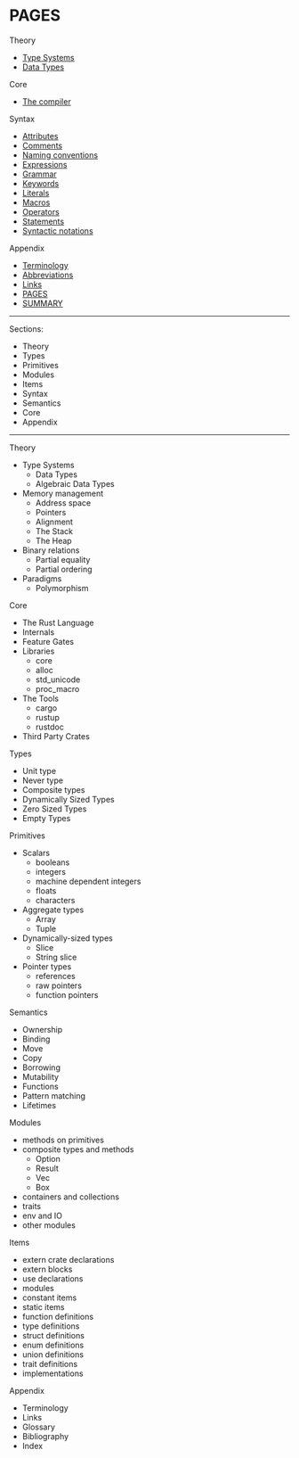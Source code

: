 # PAGES

Theory
- [Type Systems](theory/type-systems.md)
- [Data Types](theory/data-types.md)

Core
- [The compiler](core/compiler.md)

Syntax
- [Attributes](syntax/attributes.md)
- [Comments](syntax/comments.md)
- [Naming conventions](syntax/conventions.md)
- [Expressions](syntax/expressions.md)
- [Grammar](syntax/grammar.md)
- [Keywords](syntax/keywords.md)
- [Literals](syntax/literals.md)
- [Macros](syntax/macros.md)
- [Operators](syntax/operators.md)
- [Statements](syntax/statements.md)
- [Syntactic notations](syntax/syntax.md)

Appendix
- [Terminology](appendix/terminology.md)
- [Abbreviations](appendix/abbreviations.md)
- [Links](appendix/links.md)
- [PAGES](PAGES.md)
- [SUMMARY](SUMMARY.md)



---

Sections:
- Theory
- Types
- Primitives
- Modules
- Items
- Syntax
- Semantics
- Core
- Appendix


---

Theory
- Type Systems
  - Data Types
  - Algebraic Data Types
- Memory management
  - Address space
  - Pointers
  - Alignment
  - The Stack
  - The Heap
- Binary relations
  - Partial equality
  - Partial ordering
- Paradigms
  - Polymorphism


Core
- The Rust Language
- Internals
- Feature Gates
- Libraries
  - core
  - alloc
  - std_unicode
  - proc_macro
- The Tools
  - cargo
  - rustup
  - rustdoc
- Third Party Crates

Types
- Unit type
- Never type
- Composite types
- Dynamically Sized Types
- Zero Sized Types
- Empty Types


Primitives
- Scalars
  - booleans
  - integers
  - machine dependent integers
  - floats
  - characters
- Aggregate types
  - Array
  - Tuple
- Dynamically-sized types
  - Slice
  - String slice
- Pointer types
  - references
  - raw pointers
  - function pointers

Semantics
- Ownership
- Binding
- Move
- Copy
- Borrowing
- Mutability
- Functions
- Pattern matching
- Lifetimes

Modules
- methods on primitives
- composite types and methods
  - Option
  - Result
  - Vec
  - Box
- containers and collections
- traits
- env and IO
- other modules


Items
- extern crate declarations
- extern blocks
- use declarations
- modules
- constant items
- static items
- function definitions
- type definitions
- struct definitions
- enum definitions
- union definitions
- trait definitions
- implementations



Appendix
- Terminology
- Links
- Glossary
- Bibliography
- Index

